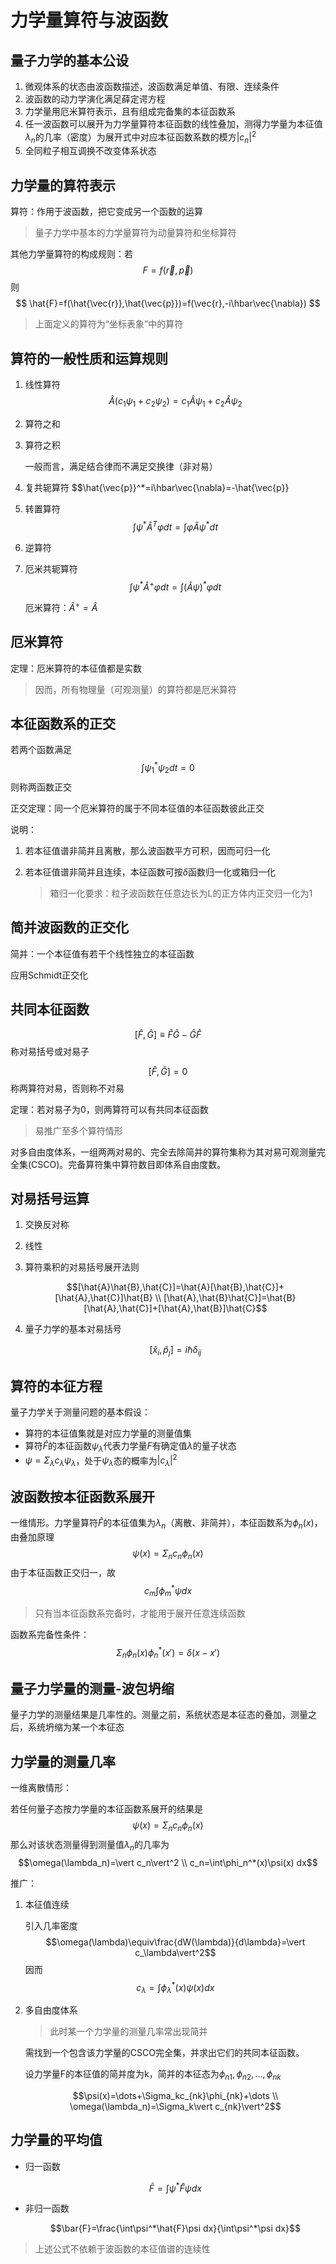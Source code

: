 # 力学量算符与波函数

## 量子力学的基本公设

1. 微观体系的状态由波函数描述，波函数满足单值、有限、连续条件
2. 波函数的动力学演化满足薛定谔方程
3. 力学量用厄米算符表示，且有组成完备集的本征函数系
4. 任一波函数可以展开为力学量算符本征函数的线性叠加，测得力学量为本征值$\lambda_n$的几率（密度）为展开式中对应本征函数系数的模方$\vert c_n\vert^2$
5. 全同粒子相互调换不改变体系状态

## 力学量的算符表示

算符：作用于波函数，把它变成另一个函数的运算

>量子力学中基本的力学量算符为动量算符和坐标算符

其他力学量算符的构成规则：若
$$
F=f(\vec{r},\vec{p})
$$
则
$$
\hat{F}=f(\hat{\vec{r}},\hat{\vec{p}})=f(\vec{r},-i\hbar\vec{\nabla})
$$

>上面定义的算符为“坐标表象”中的算符

## 算符的一般性质和运算规则

1. 线性算符
   $$\hat{A}(c_1\psi_1+c_2\psi_2)=c_1\hat{A}\psi_1+c_2\hat{A}\psi_2$$

2. 算符之和
3. 算符之积

   一般而言，满足结合律而不满足交换律（非对易）

4. 复共轭算符
   $$\hat{\vec{p}}^*=i\hbar\vec{\nabla}=-\hat{\vec{p}}

5. 转置算符
   $$\int\psi^*\hat{A}^T\varphi dt=\int\varphi\hat{A}\psi^* dt$$

6. 逆算符
7. 厄米共轭算符
   $$\int\psi^*\hat{A}^+\varphi dt=\int(\hat{A}\psi)^*\varphi dt$$

   厄米算符：$\hat{A}^+=\hat{A}$

## 厄米算符

定理：厄米算符的本征值都是实数

>因而，所有物理量（可观测量）的算符都是厄米算符

## 本征函数系的正交

若两个函数满足
$$
\int\psi_1^*\psi_2 dt=0
$$
则称两函数正交

正交定理：同一个厄米算符的属于不同本征值的本征函数彼此正交

说明：

1. 若本征值谱非简并且离散，那么波函数平方可积，因而可归一化
2. 若本征值谱非简并且连续，本征函数可按$\delta$函数归一化或箱归一化
   
   >箱归一化要求：粒子波函数在任意边长为L的正方体内正交归一化为1

## 简并波函数的正交化

简并：一个本征值有若干个线性独立的本征函数

应用Schmidt正交化

## 共同本征函数

$$[\hat{F},\hat{G}]\equiv\hat{F}\hat{G}-\hat{G}\hat{F}$$
称对易括号或对易子

$$[\hat{F},\hat{G}]=0$$
称两算符对易，否则称不对易

定理：若对易子为0，则两算符可以有共同本征函数

>易推广至多个算符情形

对多自由度体系，一组两两对易的、完全去除简并的算符集称为其对易可观测量完全集(CSCO)。完备算符集中算符数目即体系自由度数。

## 对易括号运算

1. 交换反对称
2. 线性
3. 算符乘积的对易括号展开法则

   $$[\hat{A}\hat{B},\hat{C}]=\hat{A}[\hat{B},\hat{C}]+[\hat{A},\hat{C}]\hat{B} \\
   [\hat{A},\hat{B}\hat{C}]=\hat{B}[\hat{A},\hat{C}]+[\hat{A},\hat{B}]\hat{C}$$

4. 量子力学的基本对易括号

   $$[\hat{x}_i,\hat{p}_j]=i\hbar\delta_{ij}$$

## 算符的本征方程

量子力学关于测量问题的基本假设：

* 算符的本征值集就是对应力学量的测量值集
* 算符$\hat{F}$的本征函数$\psi_\lambda$代表力学量$F$有确定值$\lambda$的量子状态
* $\psi=\Sigma_\lambda c_\lambda\psi_\lambda$，处于$\psi_\lambda$态的概率为$\vert c_\lambda\vert^2$

## 波函数按本征函数系展开

一维情形。力学量算符$\hat{F}$的本征值集为${\lambda_n}$（离散、非简并），本征函数系为${\phi_n(x)}$，由叠加原理
$$\psi(x)=\Sigma_nc_n\phi_n(x)$$
由于本征函数正交归一，故
$$c_m\int\phi_m^*\psi dx$$

>只有当本征函数系完备时，才能用于展开任意连续函数

函数系完备性条件：
$$\Sigma_n\phi_n(x)\phi_n^*(x')=\delta(x-x')$$

## 量子力学量的测量-波包坍缩

量子力学的测量结果是几率性的。测量之前，系统状态是本征态的叠加，测量之后，系统坍缩为某一个本征态

## 力学量的测量几率

一维离散情形：

若任何量子态按力学量的本征函数系展开的结果是
$$\psi(x)=\Sigma_n c_n\phi_n(x)$$
那么对该状态测量得到测量值$\lambda_n$的几率为
$$\omega(\lambda_n)=\vert c_n\vert^2 \\
c_n=\int\phi_n^*(x)\psi(x) dx$$

推广：

1. 本征值连续

   引入几率密度
   $$\omega(\lambda)\equiv\frac{dW(\lambda)}{d\lambda}=\vert c_\lambda\vert^2$$
   因而
   $$c_\lambda=\int\phi_\lambda^*(x)\psi(x) dx$$

2. 多自由度体系

   >此时某一个力学量的测量几率常出现简并

   需找到一个包含该力学量的CSCO完全集，并求出它们的共同本征函数。

   设力学量F的本征值的简并度为k，简并的本征态为$\phi_{n1},\phi_{n2},...,\phi_{nk}$

   $$\psi(x)=\dots+\Sigma_kc_{nk}\phi_{nk}+\dots \\
   \omega(\lambda_n)=\Sigma_k\vert c_{nk}\vert^2$$

## 力学量的平均值

* 归一函数
  
  $$\bar{F}=\int\psi^*\hat{F}\psi dx$$

* 非归一函数
  
  $$\bar{F}=\frac{\int\psi^*\hat{F}\psi dx}{\int\psi^*\psi dx}$$

>上述公式不依赖于波函数的本征值谱的连续性
